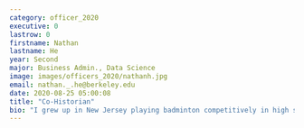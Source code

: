 ```yaml
---
category: officer_2020
executive: 0
lastrow: 0
firstname: Nathan
lastname: He
year: Second
major: Business Admin., Data Science
image: images/officers_2020/nathanh.jpg
email: nathan._.he@berkeley.edu
date: 2020-08-25 05:00:08
title: "Co-Historian"
bio: "I grew up in New Jersey playing badminton competitively in high school. I actually came to California for a lot of tournaments, fell in love with the west coast, and that's pretty much how I ended up at Berkeley. Super excited to meet the new members!"
---
```

